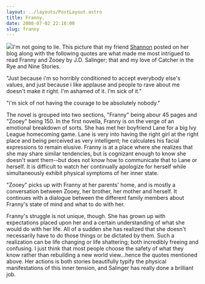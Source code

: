 ```yaml
---
layout: ../layouts/PostLayout.astro
title: Franny.
date: 2008-07-02 22:16:00
slug: franny
---
```


[![](http://www.supersecretspy.com/prints/franny_t.jpg)](http://www.supersecretspy.com/prints/franny_t.jpg)I'm not going to lie. This picture that my friend [Shannon](http://www.shannonmakers.blogspot.com/) posted on her blog along with the following quotes are what made me most intrigued to read Franny and Zooey by J.D. Salinger; that and my love of Catcher in the Rye and Nine Stories.  
  
"Just because i'm so horribly conditioned to accept everybody else's values, and just because i like applause and people to rave about me doesn't make it right. I'm ashamed of it. I'm sick of it."  
  
"i'm sick of not having the courage to be absolutely nobody."  
  
The novel is grouped into two sections, "Franny" being abour 45 pages and "Zooey" being 150. In the first novella, Franny is on the verge of an emotional breakdown of sorts. She has met her boyfriend Lane for a big Ivy League homecoming game. Lane is very into having the right girl at the right place and being perceived as very intelligent; he calculates his facial expressions to remain elusive. Franny is at a place where she realizes that she may share similar tendencies, but is cognizant enough to know she doesn't want them--but does not know how to communicate that to Lane or herself. It is difficult to watch her continually apologize for herself while simultaneously exhibit physical symptoms of her inner state.  
  
"Zooey" picks up with Franny at her parents' home, and is mostly a conversation between Zooey, her brother, her mother and herself. It continues with a dialogue between the different family members about Franny's state of mind and what to do with her.  
  
Franny's struggle is not unique, though. She has grown up with expectations placed upon her and a certain understanding of what she would do with her life. All of a sudden she has realized that she doesn't necessarily have to do those things or be dictated by them. Such a realization can be life changing or life shattering; both incredibly freeing and confusing. I just think that most people choose the safety of what they know rather than rebuilding a new world view...hence the quotes mentioned above. Her actions is both stories beautifully typify the physical manifestations of this inner tension, and Salinger has really done a brilliant job.